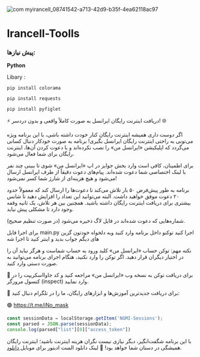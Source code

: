 
![com myirancell_08741542-a713-42d9-b35f-4ea62118ac97](https://github.com/user-attachments/assets/e1ad2c87-ac94-4a73-8516-61b521f545c9)

# Irancell-Toolls



### پیش نیازها:


**Python**

Libary :

```pip install colorama```  

```pip install requests```

```pip install pyfiglet```

⚡ دریافت اینترنت رایگان ایرانسل به صورت کاملاً واقعی و بدون دردسر! 🌐

اگر دوست داری همیشه اینترنت رایگان کنار خودت داشته باشی، با این برنامه ویژه می‌تونی به راحتی اینترنت رایگان ایرانسل بگیری! برنامه به صورت خودکار دنبال کسانی می‌گردد که اپلیکیشن «ایرانسل من» را نصب نکرده‌اند و با دعوت کردن آن‌ها، اینترنت رایگان برای شما فعال می‌شود.

برای اطمینان، کافی است وارد بخش جوایز در اپ «ایرانسل من» شوی تا ببینی چند نفر با لینک اختصاصی شما دعوت شده‌اند.
پیام‌های دعوت دقیقاً از طرف ایرانسل ارسال می‌شود و هیچ هزینه‌ای از شارژ شما کسر نمی‌شود!

برنامه به طور پیش‌فرض ۵۰ بار تلاش می‌کند تا دعوت‌ها را ارسال کند که معمولاً حدود ۲۰ دعوت موفق خواهید داشت. البته می‌توانید این تعداد را افزایش دهید تا شانس بیشتری برای دریافت اینترنت رایگان داشته باشید. همچنین بین هر تلاش، یک ثانیه وقفه وجود دارد تا مشکلی پیش نیاید.

شماره‌هایی که دعوت شده‌اند در فایل لاگ ذخیره می‌شود (در صورت تنظیم صحیح).

برای اجرا فایل main.py اجرا کنید
توکنو داخل برنامه وارد کنید وبه دلخواه خودتون گزین های دیگم جواب بدید و اینتر کنید تا اجرا شه

نکته مهم:
توکن حساب «ایرانسل من» کلید ورود به حساب شماست و هرگز نباید آن را در اختیار دیگران قرار دهید. اگر توکن را وارد نکنید، هنگام اجرای برنامه می‌توانید به صورت دستی وارد کنید.

📲 برای دریافت توکن به نسخه وب «ایرانسل من» مراجعه کنید و کد جاوااسکریپت را در کنسول مرورگر (inspect) وارد نمایید.

📢 برای دریافت جدیدترین آموزش‌ها و ابزارهای رایگان، ما را در تلگرام دنبال کنید:

🟣 https://t.me/iNo_mask

```javascript
const sessionData = localStorage.getItem('NGMI-Sessions');
const parsed = JSON.parse(sessionData); 
console.log(parsed["list"][0]["access_token"])
```

با این برنامه شگفت‌انگیز، دیگر نیازی نیست نگران هزینه اینترنت باشید؛ اینترنت رایگان همیشگی در دستان شما خواهد بود! 🎉 
 لینک دانلود المنت ادیتور برای موبایل [ِدانلود](https://myket.ir/app/com.code_element.vipapp.newapp "The best search engine for privacy").
